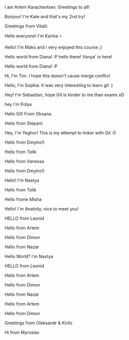 I am Artem Karachevtsev.
Greetings to all!








Bonjour! I'm Kate and that's my 2nd try!

Greetings from Vitalii.

Hello everyone! I'm Karina :star:

Hello! I'm Maks and I very enjoyed this course ;)

Hello world from Diana! :P
hello there! Vanya' is here!


Hello world from Diana! :P

Hi, I'm Tim. I hope this doesn't cause merge conflict

Hello, I'm Sophia. It was very interesting to learn git :)

Hey! I'm Sebastian, hope Git is kinder to me than exams xD

hey i'm Polya 

Hello Git! From Oksana.

Hello from Stepan)

Hey, I'm Yeghor! This is my attempt to tinker with Git :0

Hello from Dmytro!)


Hello from Tolik

Hello from Vanessa

Hello from Dmytro!)

Hello! I'm Nastya

Hello from Tolik

Hello frome Misha

Hello! I`m Anatoliy, nice to meet you!

HELLO from Leonid

Hello from Artem

Hello from Dimon

Hello from Nazar

Hello World? i'm Nastya


HELLO from Leonid

Hello from Artem

Hello from Dimon

Hello from Nazar

Hello from Artem

Hello from Dimon

Greetings from Oleksandr & Kirilo


Hi from Myroslav

